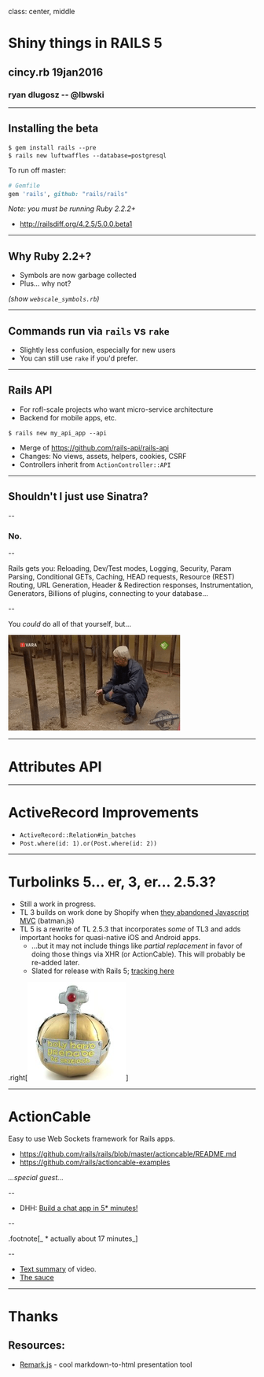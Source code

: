 class: center, middle

# Shiny things in RAILS 5


## cincy.rb 19jan2016
### ryan dlugosz -- @lbwski

---

## Installing the beta

```shell
$ gem install rails --pre
$ rails new luftwaffles --database=postgresql
```

To run off master:
```ruby
# Gemfile
gem 'rails', github: "rails/rails"
```

_Note: you must be running Ruby 2.2.2+_

- http://railsdiff.org/4.2.5/5.0.0.beta1

---

## Why Ruby 2.2+?

- Symbols are now garbage collected
- Plus... why not?

_(show `webscale_symbols.rb`)_

---

## Commands run via `rails` vs `rake`

- Slightly less confusion, especially for new users
- You can still use `rake` if you'd prefer.

---

## Rails API

- For rofl-scale projects who want micro-service architecture
- Backend for mobile apps, etc.

```shell
$ rails new my_api_app --api
```
- Merge of https://github.com/rails-api/rails-api
- Changes: No views, assets, helpers, cookies, CSRF
- Controllers inherit from `ActionController::API`

---

## Shouldn't I just use Sinatra?

--

### No.

--

Rails gets you: Reloading, Dev/Test modes, Logging, Security, Param Parsing, Conditional GETs, Caching, HEAD requests, Resource (REST) Routing, URL Generation, Header & Redirection responses, Instrumentation, Generators, Billions of plugins, connecting to your database...

--

You _could_ do all of that yourself, but...

![wrote my own crypto](wrote_own_crypto.gif)

---

# Attributes API


---

# ActiveRecord Improvements

- `ActiveRecord::Relation#in_batches`
- `Post.where(id: 1).or(Post.where(id: 2))`

---

# Turbolinks 5... er, 3, er... 2.5.3?

- Still a work in progress.
- TL 3 builds on work done by Shopify when [they abandoned Javascript MVC](https://engineering.shopify.com/17489056-rebuilding-the-shopify-admin-improving-developer-productivity-by-deleting-28-000-lines-of-javascript) (batman.js)
- TL 5 is a rewrite of TL 2.5.3 that incorporates _some_ of TL3 and adds
  important hooks for quasi-native iOS and Android apps.
    - ...but it may not include things like _partial replacement_ in favor of
    doing those things via XHR (or ActionCable). This will probably be
    re-added later.
    - Slated for release with Rails 5; [tracking
      here](https://github.com/rails/turbolinks/issues/628)

.right[![holy hand grenade](holy-hand-grenade-of-antioch.jpg)]

---

# ActionCable

Easy to use Web Sockets framework for Rails apps.

- https://github.com/rails/rails/blob/master/actioncable/README.md
- https://github.com/rails/actioncable-examples

_...special guest..._

--

- DHH: [Build a chat app in 5* minutes!](https://youtu.be/n0WUjGkDFS0)

--

.footnote[_ * actually about 17 minutes_]

--

- [Text
summary](http://hectorperezarenas.com/2015/12/26/rails-5-tutorial-how-to-create-a-chat-with-action-cable/) of video.
- [The sauce](https://github.com/HectorPerez/chat-in-rails5)

---

# Thanks

## Resources:

- [Remark.js](https://github.com/gnab/remark) - cool markdown-to-html presentation tool
